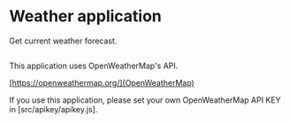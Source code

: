 # Weather application

Get current weather forecast.

```weather
```

This application uses OpenWeatherMap's API.

[https://openweathermap.org/](OpenWeatherMap)

If you use this application, please set your own OpenWeatherMap API KEY in [src/apikey/apikey.js].
